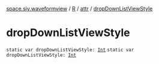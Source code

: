[space.siy.waveformview](../../index.md) / [R](../index.md) / [attr](index.md) / [dropDownListViewStyle](./drop-down-list-view-style.md)

# dropDownListViewStyle

`static var dropDownListViewStyle: `[`Int`](https://kotlinlang.org/api/latest/jvm/stdlib/kotlin/-int/index.html)
`static var dropDownListViewStyle: `[`Int`](https://kotlinlang.org/api/latest/jvm/stdlib/kotlin/-int/index.html)